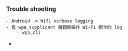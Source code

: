 ### Trouble shooting
	- Android -> Wifi verbose logging
	- 看 wpa_supplicant 層觀察操作 Wi-Fi 網卡的 log
		- wpa_cli
-